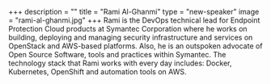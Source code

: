 +++
description = ""
title = "Rami Al-Ghanmi"
type = "new-speaker"
image = "rami-al-ghanmi.jpg"
+++
Rami is the DevOps technical lead for Endpoint Protection Cloud products at Symantec Corporation where he works on building, deploying and managing security infrastructure and services on OpenStack and AWS-based platforms. Also, he is an outspoken advocate of Open Source Software, tools and practices within Symantec. The technology stack that Rami works with every day includes: Docker, Kubernetes, OpenShift and automation tools on AWS.
